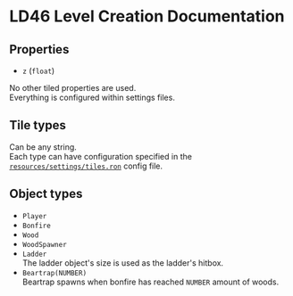 # LD46 Level Creation Documentation
## Properties
- `z` (`float`)

No other tiled properties are used.  
Everything is configured within settings files.

## Tile types
Can be any string.  
Each type can have configuration specified in the  
[`resources/settings/tiles.ron`] config file.

## Object types
- `Player`
- `Bonfire`
- `Wood`
- `WoodSpawner`
- `Ladder`  
  The ladder object's size is used as the ladder's hitbox.
- `Beartrap(NUMBER)`  
  Beartrap spawns when bonfire has reached `NUMBER` amount of woods.

[`resources/settings/tiles.ron`]: https://github.com/Noah2610/LD46/blob/master/resources/settings/tiles.ron
